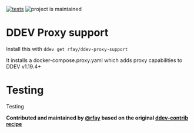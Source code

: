 [![tests](https://github.com/rfay/ddev-proxy-support/actions/workflows/tests.yml/badge.svg)](https://github.com/rfay/ddev-proxy-support/actions/workflows/tests.yml) ![project is maintained](https://img.shields.io/maintenance/yes/2022.svg)

# DDEV Proxy support

Install this with `ddev get rfay/ddev-proxy-support`

It installs a docker-compose.proxy.yaml which adds proxy capabilities to DDEV v1.19.4+

# Testing

Testing 

**Contributed and maintained by [@rfay](https://github.com/rfay) based on the original [ddev-contrib recipe](https://github.com/drud/ddev-contrib/tree/master/recipes/proxy)**


